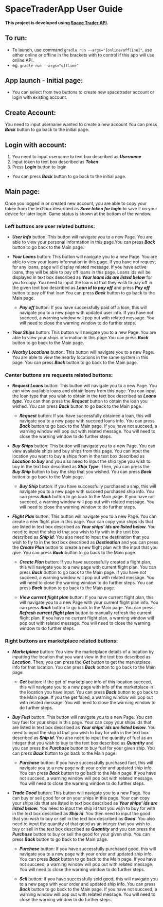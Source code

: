 # SpaceTraderApp User Guide
#### This project is developed using [Space Trader API](https://spacetraders.io/).
## To run:
- To launch, use command `gradle run --args="[online/offline]"`, use either online or offline in the brackets with to control if this app will use online API.
- eg. `gradle run --args="offline"`
## App launch - Initial page:
- You can select from two buttons to create new spacetrader account or login with existing account.
## Create Account:
You need to input username wanted to create a new account
You can press ***Back*** button to go back to the initial page.
## Login with account:
1. You need to input username to text box described as ***Username***
2. Input token to text box described as ***Token***
3. Press ***Login*** button to login
- You can press ***Back*** button to go back to the initial page.
## Main page:
Once you logged in or created new account, you are able to copy your token from the text box described as ***Save token for login*** to save it on your device for later login.
Game status is shown at the bottom of the window.

### Left buttons are user related buttons:
- ***User Info*** button: This button will navigate you to a new Page. You are able to view your personal information in this page.You can press ***Back*** button to go back to the Main page.

- ***Your Loans*** button: This button will navigate you to a new Page. You are able to view your loans information in this page. If you have not request for any loans, page will display related message. If you have active loans, they will be able to pay off loans in this page. Loans ids will be displayed in text box described as ***Your loans ids are listed below*** for you to copy. You need to input the loans id that they wish to pay off in the given text box described as ***Loan id to pay off*** and press ***Pay off*** button to pay off that loan.You can press ***Back*** button to go back to the Main page.
     - ***Pay off*** button: If you have successfully paid off a loan, this will navigate you to a new page with updated user info. If you have not succeed, a warning window will pop out with related message. You will need to close the warning window to do further steps.

- ***Your Ships*** button: This button will navigate you to a new Page. You are able to view your ships information in this page.You can press ***Back*** button to go back to the Main page.

- ***Nearby Locations*** button: This button will navigate you to a new Page. You are able to view the nearby locations in the same system in this page. You can press ***Back*** button to go back to the Main page.

### Center buttons are requests related buttons:
- ***Request Loans*** button: This button will navigate you to a new Page. You can view available loans and obtain loans from this page. You can input the loan type that you wish to obtain in the text box described as ***Loans type***. You can then press the ***Request*** button to obtain the loan you wished. You can press ***Back*** button to go back to the Main page.
     - ***Request*** button: If you have successfully obtained a loan, this will navigate you to a new page with succeed loans info. You can press ***Back*** button to go back to the Main page. If you have not succeed, a warning window will pop out with related message. You will need to close the warning window to do further steps.

- ***Buy Ships*** button: This button will navigate you to a new Page. You can view available ships and buy ships from this page. You can input the location you want to buy a ships from in the text box described as ***Location to buy*** and you also need to input the ship type you wish to buy in the text box described as ***Ship Type***. Then, you can press the ***Buy Ship*** button to buy the ship that you wished. You can press ***Back*** button to go back to the Main page.
     - ***Buy Ship*** button: If you have successfully purchased a ship, this will navigate you to a new page with succeed purchased ship info. You can press ***Back*** button to go back to the Main page. If you have not succeed, a warning window will pop out with related message. You will need to close the warning window to do further steps.

- ***Flight Plan*** button: This button will navigate you to a new Page. You can create a new flight plan in this page. Your can copy your ships ids that are listed in text box described as ***Your ships' ids are listed below***. You need to input the ship id that you wish to fly with in the text box described as ***Ship id***. You also need to input the destination that you wish to fly to in the text box described as ***Destination*** and you can press the ***Create Plan*** button to create a new flight plan with the input that you give. You can press ***Back*** button to go back to the Main page.
     - ***Create Plan*** button: If you have successfully created a flight plan, this will navigate you to a new page with current flight plan. You can press ***Back*** button to go back to the Main page. If you have not succeed, a warning window will pop out with related message. You will need to close the warning window to do further steps. You can press ***Back*** button to go back to the Main page.

     - ***View current flight plan*** button: If you have current flight plan, this will navigate you to a new Page with your current flight plan info. You can press ***Back*** button to go back to the Main page. You can press ***Refresh current flight plan*** button to manually refresh the current flight plan. If you have no current flight plan, a warning window will pop out with related message. You will need to close the warning window to do further steps.

### Right buttons are marketplace related buttons:
- ***Marketplace*** button: You view the marketplace details of a location by inputting the location that you want view in the text box described as ***Location***. Then, you can press the ***Get*** button to get the marketplace info for that location. You can press ***Back*** button to go back to the Main page.
     - ***Get*** button: If the get of marketplace info of this location succeed, this will navigate you to a new page with info of the marketplace in the location you have input. You can press ***Back*** button to go back to the Main page. If you the get failed, a warning window will pop out with related message. You will need to close the warning window to do further steps.

- ***Buy Fuel*** button: This button will navigate you to a new Page. You can buy fuel for your ships in this page. Your can copy your ships ids that are listed in text box described as ***Your ships' ids are listed below***. You need to input the ship id that you wish to buy for with in the text box described as ***Ship id***. You also need to input the quantity of fuel as an integer that you wish to buy to the text box described as ***Quantity*** and you can press the ***Purchase*** button to buy fuel for your given ship. You can press ***Back*** button to go back to the Main page.
     - ***Purchase*** button: If you have successfully purchased fuel, this will navigate you to a new page with your order and updated ship info. You can press ***Back*** button to go back to the Main page. If you have not succeed, a warning window will pop out with related message. You will need to close the warning window to do further steps.

- ***Trade Good*** button: This button will navigate you to a new Page. You can buy or sell good for or on your ships in this page. Your can copy your ships ids that are listed in text box described as ***Your ships' ids are listed below***. You need to input the ship id that you wish to buy for with in the text box described as ***Ship id***. You then need to input the good that you wish to buy or sell in the text box described as ***Good***. You also need to input the quantity of that good as an integer that you wish to buy or sell in the text box described as ***Quantity*** and you can press the ***Purchase*** button to buy or sell the good for your given ship. You can press ***Back*** button to go back to the Main page.
     - ***Purchase*** button: If you have successfully purchased good, this will navigate you to a new page with your order and updated ship info. You can press ***Back*** button to go back to the Main page. If you have not succeed, a warning window will pop out with related message. You will need to close the warning window to do further steps.

     - ***Sell*** button: If you have successfully sold good, this will navigate you to a new page with your order and updated ship info. You can press ***Back*** button to go back to the Main page. If you have not succeed, a warning window will pop out with related message. You will need to close the warning window to do further steps.
